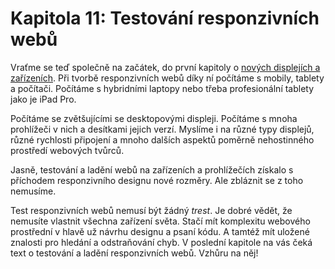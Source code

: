 # Kapitola 11: Testování responzivních webů

Vraťme se teď společně na začátek, do první kapitoly o [nových displejích a zařízeních](kap-prostredi.md). Při tvorbě responzivních webů díky ní počítáme s mobily, tablety a počítači. Počítáme s hybridními laptopy nebo třeba profesionální tablety jako je iPad Pro. 

Počítáme se zvětšujícími se desktopovými displeji. Počítáme s mnoha prohlížeči v nich a desítkami jejich verzí. Myslíme i na různé typy displejů, různé rychlosti připojení a mnoho dalších aspektů poměrně nehostinného prostředí webových tvůrců. 

Jasně, testování a ladění webů na zařízeních a prohlížečích získalo s příchodem responzivního designu nové rozměry. Ale zbláznit se z toho nemusíme.

Test responzivních webů nemusí být žádný *trest*. Je dobré vědět, že nemusíte vlastnit všechna zařízení světa. Stačí mít komplexitu webového prostřední v hlavě už návrhu designu a psaní kódu. A tamtéž mít uložené znalosti pro hledání a odstraňování chyb. V poslední kapitole na vás čeká text o testování a ladění responzivních webů. Vzhůru na něj!
